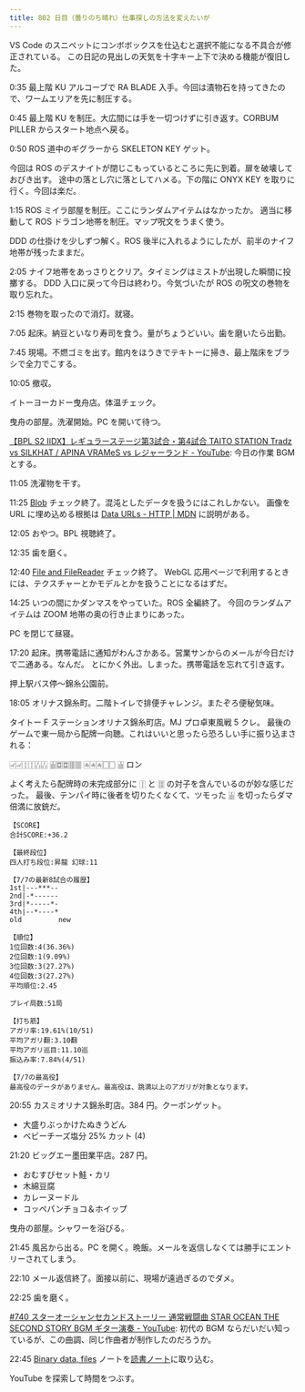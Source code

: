 ```yaml
---
title: 802 日目（曇りのち晴れ）仕事探しの方法を変えたいが
---
```


VS Code のスニペットにコンボボックスを仕込むと選択不能になる不具合が修正されている。
この日記の見出しの天気を十字キー上下で決める機能が復旧した。

0:35 最上階 KU アルコーブで RA BLADE 入手。今回は漬物石を持ってきたので、ワームエリアを先に制圧する。

0:45 最上階 KU を制圧。大広間には手を一切つけずに引き返す。CORBUM PILLER からスタート地点へ戻る。

0:50 ROS 道中のギグラーから SKELETON KEY ゲット。

今回は ROS のデスナイトが閉じこもっているところに先に到着。扉を破壊しておびき出す。
途中の落とし穴に落としてハメる。下の階に ONYX KEY を取りに行く。今回は楽だ。

1:15 ROS ミイラ部屋を制圧。ここにランダムアイテムはなかったか。
適当に移動して ROS ドラゴン地帯を制圧。マップ呪文をうまく使う。

DDD の仕掛けを少しずつ解く。ROS 後半に入れるようにしたが、前半のナイフ地帯が残ったままだ。

2:05 ナイフ地帯をあっさりとクリア。タイミングはミストが出現した瞬間に投擲する。
DDD 入口に戻って今日は終わり。今気づいたが ROS の呪文の巻物を取り忘れた。

2:15 巻物を取ったので消灯。就寝。

7:05 起床。納豆といなり寿司を食う。量がちょうどいい。歯を磨いたら出勤。

7:45 現場。不燃ゴミを出す。館内をほうきでテキトーに掃き、最上階床をブラシで全力でこする。

10:05 撤収。

イトーヨーカドー曳舟店。体温チェック。

曳舟の部屋。洗濯開始。PC を開いて待つ。

[【BPL S2 IIDX】レギュラーステージ第3試合・第4試合 TAITO STATION Tradz vs SILKHAT / APINA VRAMeS vs レジャーランド - YouTube](https://www.youtube.com/watch?v=qThb6szzZ54):
今日の作業 BGM とする。

11:05 洗濯物を干す。

11:25 [Blob](https://javascript.info/blob) チェック終了。混沌としたデータを扱うにはこれしかない。
画像を URL に埋め込める根拠は [Data URLs - HTTP &#x7c; MDN](https://developer.mozilla.org/en-US/docs/Web/HTTP/Basics_of_HTTP/Data_URLs)
に説明がある。

12:05 おやつ。BPL 視聴終了。

12:35 歯を磨く。

12:40 [File and FileReader](https://javascript.info/file) チェック終了。
WebGL 応用ページで利用するときには、テクスチャーとかモデルとかを扱うことになるはずだ。

14:25 いつの間にかダンマスをやっていた。ROS 全編終了。
今回のランダムアイテムは ZOOM 地帯の奥の行き止まりにあった。

PC を閉じて昼寝。

17:20 起床。携帯電話に通知がわんさかある。営業サンからのメールが今日だけで二通ある。なんだ。
とにかく外出。しまった。携帯電話を忘れて引き返す。

押上駅バス停～錦糸公園前。

18:05 オリナス錦糸町。二階トイレで排便チャレンジ。またぞろ便秘気味。

タイトー F ステーションオリナス錦糸町店。MJ プロ卓東風戦 5 クレ。
最後のゲームで東一局から配牌一向聴。これはいいと思ったら恐ろしい手に振り込まされる：

&#x1F010;&#x1F010;&#x1F011;&#x1F011;&#x1F012;&#x1F012;
&#x1F016;&#x1F017;&#x1F017;&#x1F018;&#x1F018;
&#x1F001;&#x1F001;&#x1F001;&#x1F006;&#x1F006;
&#x1F016; ロン

よく考えたら配牌時の未完成部分に &#x1F011; と &#x1F015; の対子を含んでいるのが妙な感じだった。
最後、テンパイ時に後者を切りたくなくて、ツモった &#x1F016; を切ったらダマ倍満に放銃だ。

```text
【SCORE】
合計SCORE:+36.2

【最終段位】
四人打ち段位:昇龍 幻球:11

【7/7の最新8試合の履歴】
1st|---***--
2nd|-*------
3rd|*-----*-
4th|--*----*
old         new

【順位】
1位回数:4(36.36%)
2位回数:1(9.09%)
3位回数:3(27.27%)
4位回数:3(27.27%)
平均順位:2.45

プレイ局数:51局

【打ち筋】
アガリ率:19.61%(10/51)
平均アガリ翻:3.10翻
平均アガリ巡目:11.10巡
振込み率:7.84%(4/51)

【7/7の最高役】
最高役のデータがありません。最高役は、跳満以上のアガリが対象となります。
```

20:55 カスミオリナス錦糸町店。384 円。クーポンゲット。

* 大盛りぶっかけたぬきうどん
* ベビーチーズ塩分 25% カット (4)

21:20 ビッグエー墨田業平店。287 円。

* おむすびセット鮭・カリ
* 木綿豆腐
* カレーヌードル
* コッペパンチョコ＆ホイップ

曳舟の部屋。シャワーを浴びる。

21:45 風呂から出る。PC を開く。晩飯。メールを返信しなくては勝手にエントリーされてしまう。

22:10 メール返信終了。面接以前に、現場が遠過ぎるのでダメ。

22:25 歯を磨く。

[&#x23;740 スターオーシャンセカンドストーリー 通常戦闘曲 STAR OCEAN THE SECOND STORY BGM ギター演奏 - YouTube](https://www.youtube.com/watch?v=Q2Ox060VreA):
初代の BGM ならだいだい知っているが、この曲調、同じ作曲者が制作したのだろうか。

22:45 [Binary data, files](https://javascript.info/binary) ノートを[読書ノート][note]に取り込む。

YouTube を探索して時間をつぶす。

[note]: https://showa-yojyo.github.io/notebook/

